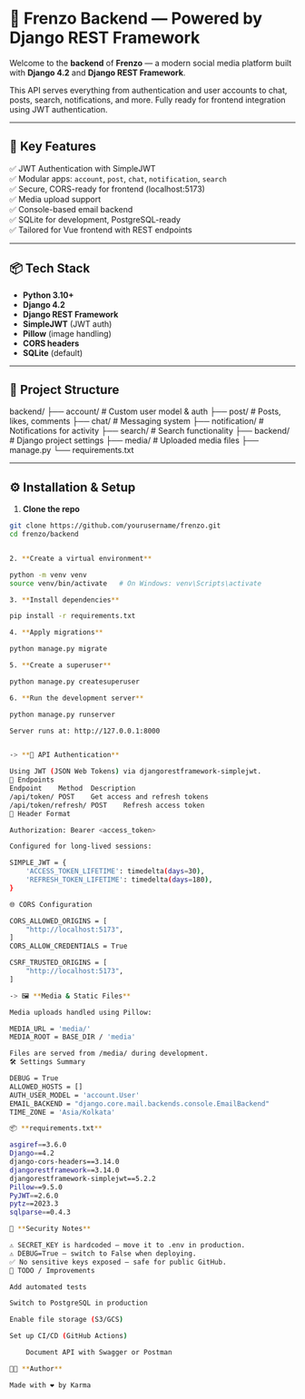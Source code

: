 # 🧠 Frenzo Backend — Powered by Django REST Framework

Welcome to the **backend** of **Frenzo** — a modern social media platform built with **Django 4.2** and **Django REST Framework**.

This API serves everything from authentication and user accounts to chat, posts, search, notifications, and more. Fully ready for frontend integration using JWT authentication.

---

## 🚀 Key Features

✅ JWT Authentication with SimpleJWT  
✅ Modular apps: `account`, `post`, `chat`, `notification`, `search`  
✅ Secure, CORS-ready for frontend (localhost:5173)  
✅ Media upload support  
✅ Console-based email backend  
✅ SQLite for development, PostgreSQL-ready  
✅ Tailored for Vue frontend with REST endpoints

---

## 📦 Tech Stack

- **Python 3.10+**
- **Django 4.2**
- **Django REST Framework**
- **SimpleJWT** (JWT auth)
- **Pillow** (image handling)
- **CORS headers**
- **SQLite** (default)

---

## 📁 Project Structure

backend/
├── account/ # Custom user model & auth
├── post/ # Posts, likes, comments
├── chat/ # Messaging system
├── notification/ # Notifications for activity
├── search/ # Search functionality
├── backend/ # Django project settings
├── media/ # Uploaded media files
├── manage.py
└── requirements.txt



---

## ⚙️ Installation & Setup

1. **Clone the repo**
```bash
git clone https://github.com/yourusername/frenzo.git
cd frenzo/backend


2. **Create a virtual environment**

python -m venv venv
source venv/bin/activate   # On Windows: venv\Scripts\activate

3. **Install dependencies**

pip install -r requirements.txt

4. **Apply migrations**

python manage.py migrate

5. **Create a superuser**

python manage.py createsuperuser

6. **Run the development server**

python manage.py runserver

Server runs at: http://127.0.0.1:8000


-> **📜 API Authentication**

Using JWT (JSON Web Tokens) via djangorestframework-simplejwt.
🔑 Endpoints
Endpoint	Method	Description
/api/token/	POST	Get access and refresh tokens
/api/token/refresh/	POST	Refresh access token
🧾 Header Format

Authorization: Bearer <access_token>

Configured for long-lived sessions:

SIMPLE_JWT = {
    'ACCESS_TOKEN_LIFETIME': timedelta(days=30),
    'REFRESH_TOKEN_LIFETIME': timedelta(days=180),
}

🌐 CORS Configuration

CORS_ALLOWED_ORIGINS = [
    "http://localhost:5173",
]
CORS_ALLOW_CREDENTIALS = True

CSRF_TRUSTED_ORIGINS = [
    "http://localhost:5173",
]

-> 🖼 **Media & Static Files**

Media uploads handled using Pillow:

MEDIA_URL = 'media/'
MEDIA_ROOT = BASE_DIR / 'media'

Files are served from /media/ during development.
🛠 Settings Summary

DEBUG = True
ALLOWED_HOSTS = []
AUTH_USER_MODEL = 'account.User'
EMAIL_BACKEND = "django.core.mail.backends.console.EmailBackend"
TIME_ZONE = 'Asia/Kolkata'

📦 **requirements.txt**

asgiref==3.6.0
Django==4.2
django-cors-headers==3.14.0
djangorestframework==3.14.0
djangorestframework-simplejwt==5.2.2
Pillow==9.5.0
PyJWT==2.6.0
pytz==2023.3
sqlparse==0.4.3

🔐 **Security Notes**

⚠️ SECRET_KEY is hardcoded — move it to .env in production.
⚠️ DEBUG=True — switch to False when deploying.
✅ No sensitive keys exposed — safe for public GitHub.
📌 TODO / Improvements

Add automated tests

Switch to PostgreSQL in production

Enable file storage (S3/GCS)

Set up CI/CD (GitHub Actions)

    Document API with Swagger or Postman

👨‍💻 **Author**

Made with ❤️ by Karma 